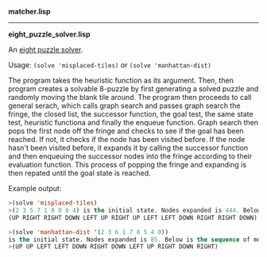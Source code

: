 **matcher.lisp**

------

**eight_puzzle_solver.lisp**

An [eight puzzle solver](http://en.wikipedia.org/wiki/15_puzzle).

Usage: `(solve 'misplaced-tiles)` or `(solve 'manhattan-dist)`

The program takes the heuristic function as its
argument. Then, then program creates a solvable 8-puzzle by first
generating a solved puzzle and randomly moving the blank tile
around. The program then proceeds to call general serach, which calls
graph search and passes graph search the fringe, the closed list, the
successor function, the goal test, the same state test, heuristic
functiona and finally the enqueue function. Graph search then pops the
first node off the fringe and checks to see if the goal has been
reached. If not, it checks if the node has been visited before. If the
node hasn't been visited before, it expands it by calling the
successor function and then enqueuing the successor nodes into the
fringe according to their evaluation function. This process of popping
the fringe and expanding is then repated until the goal state is
reached.

Example output:
```lisp
>(solve 'misplaced-tiles)
>(2 3 5 7 1 8 0 6 4) is the initial state. Nodes expanded is 444. Below is the sequence of moves by blank tile:
(UP RIGHT RIGHT DOWN LEFT UP RIGHT UP LEFT LEFT DOWN RIGHT RIGHT DOWN)

>(solve 'manhattan-dist '(2 3 6 1 7 8 5 4 0))
is the initial state. Nodes expanded is 85. Below is the sequence of moves by blank tile:
>(UP UP LEFT LEFT DOWN RIGHT DOWN LEFT UP RIGHT DOWN RIGHT)
